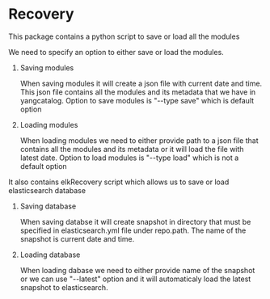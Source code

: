 Recovery
========

This package contains a python script to save or load all the modules

We need to specify an option to either save or load the modules.

1. Saving modules

    When saving modules it will create a json file with current
    date and time. This json file contains all the modules and
    its metadata that we have in yangcatalog. Option to save modules
    is "--type save" which is default option
2. Loading modules

    When loading modules we need to either provide path to a json
    file that contains all the modules and its metadata or it will
    load the file with latest date. Option to load modules is
    "--type load" which is not a default option

It also contains elkRecovery script which allows us to save or load
elasticsearch database

1. Saving database

    When saving databse it will create snapshot in directory that
    must be specified in elasticsearch.yml file under repo.path.
    The name of the snapshot is current date and time.

2. Loading database

    When loading dabase we need to either provide name of the snapshot
    or we can use "--latest" option and it will automaticaly load
    the latest snapshot to elasticsearch.
